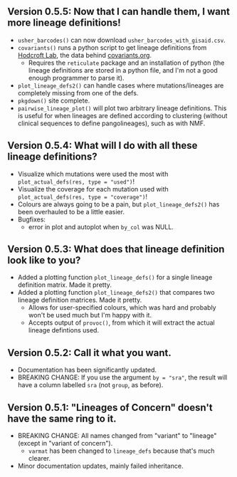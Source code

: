 ## Version 0.5.5: Now that I can handle them, I want more lineage definitions!

- `usher_barcodes()` can now download `usher_barcodes_with_gisaid.csv`.
- `covariants()` runs a python script to get lineage definitions from [Hodcroft Lab](https://github.com/hodcroftlab/covariants), the data behind [covariants.org](covariants.org).
    - Requires the `reticulate` package and an installation of python (the lineage definitions are stored in a python file, and I'm not a good enough programmer to parse it).
- `plot_lineage_defs2()` can handle cases where mutations/lineages are completely missing from one of the defs. 
- `pkgdown()` site complete.
- `pairwise_lineage_plot()` will plot two arbitrary lineage definitions. This is useful for when lineages are defined according to clustering (without clinical sequences to define pangolineages), such as with NMF.

## Version 0.5.4: What will I do with all these lineage definitions?

- Visualize which mutations were used the most with `plot_actual_defs(res, type = "used")`!
- Visualize the coverage for each mutation used with `plot_actual_defs(res, type = "coverage")`!
- Colours are always going to be a pain, but `plot_lineage_defs2()` has been overhauled to be a little easier.
- Bugfixes:
    - error in plot and autoplot when `by_col` was NULL.

## Version 0.5.3: What does that lineage definition look like to you?

- Added a plotting function `plot_lineage_defs()` for a single lineage definition matrix. Made it pretty.
- Added a plotting function `plot_lineage_defs2()` that compares two lineage definition matrices. Made it pretty.
    - Allows for user-specified colours, which was hard and probably won't be used much but I'm happy with it.
    - Accepts output of `provoc()`, from which it will extract the actual lineage defintions used.

## Version 0.5.2: Call it what you want.

- Documentation has been significantly updated.
- BREAKING CHANGE: If you use the argument `by = "sra"`, the result will have a column labelled `sra` (not `group`, as before).

## Version 0.5.1: "Lineages of Concern" doesn't have the same ring to it.

- BREAKING CHANGE: All names changed from "variant" to "lineage" (except in "variant of concern").
    - `varmat` has been changed to `lineage_defs` because that's much clearer.
- Minor documentation updates, mainly failed inheritance.
